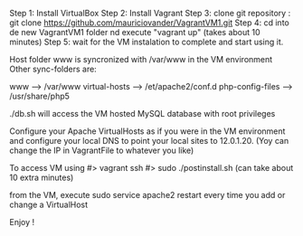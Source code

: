 Step 1:   Install VirtualBox
Step 2:   Install Vagrant
Step 3:   clone git repository : git clone https://github.com/mauriciovander/VagrantVM1.git
Step 4:   cd into de new VagrantVM1 folder nd execute "vagrant up" (takes about 10 minutes)
Step 5:   wait for the VM instalation to complete and start using it.

Host folder www is syncronized with /var/www in the VM environment
Other sync-folders are:

  www --> /var/www
  virtual-hosts --> /et/apache2/conf.d
  php-config-files --> /usr/share/php5

./db.sh will access the VM hosted MySQL database with root privileges

Configure your Apache VirtualHosts as if you were in the VM environment and configure your local DNS to point your local sites to 12.0.1.20.
(Yoy can change the IP in VagrantFile to whatever you like)

To access VM using 
#> vagrant ssh
#> sudo ./postinstall.sh   (can take about 10 extra minutes)

from the VM, execute sudo service apache2 restart every time you add or change a VirtualHost 

Enjoy !
